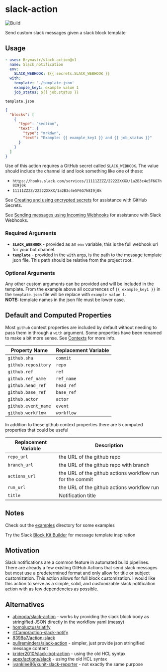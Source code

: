# slack-action

![Build](https://github.com/Brymastr/slack-action/workflows/Build/badge.svg)

Send custom slack messages given a slack block template

## Usage

```yaml
- uses: Brymastr/slack-action@v1
  name: Slack notification
  env:
    SLACK_WEBHOOK: ${{ secrets.SLACK_WEBHOOK }}
  with:
    template: './template.json'
    example_key1: example value 1
    job_status: ${{ job.status }}
```

`template.json`

```json
{
  "blocks": [
    {
      "type": "section",
      "text": {
        "type": "mrkdwn",
        "text": "Example: {{ example_key1 }} and {{ job_status }}"
      }
    }
  ]
}
```

Use of this action requires a GitHub secret called `SLACK_WEBHOOK`. The value should include the channel id and look something like one of these:

- `https://hooks.slack.com/services/11111ZZZZ/22222XXXX/1a2B3c4e5F6G7h8I9j0k`
- `11111ZZZZ/22222XXXX/1a2B3c4e5F6G7h8I9j0k`

See [Creating and using encrypted secrets](https://help.github.com/en/actions/automating-your-workflow-with-github-actions/creating-and-using-encrypted-secrets) for assistance with GitHub Secrets.

See [Sending messages using Incoming Webhooks](https://api.slack.com/messaging/webhooks) for assistance with Slack Webhooks.

### Required Arguments

- **`SLACK_WEBHOOK`** - provided as an `env` variable, this is the full webhook url for your bot channel.
- **`template`** - provided in the `with` args, is the path to the message template json file. This path should be relative from the project root.

### Optional Arguments

Any other custom arguments can be provided and will be included in the template. From the example above all occurrences of `{{ example_key1 }}` in the `template.json` file will be replace with `example value 1`.  
**NOTE:** template names in the json file must be lower case.

## Default and Computed Properties

Most `github` context properties are included by default without needing to pass them in through a `with` argument. Some properties have been renamed to make a bit more sense. See [Contexts](https://help.github.com/en/actions/automating-your-workflow-with-github-actions/contexts-and-expression-syntax-for-github-actions#contexts) for more info.

| Property Name       | Replacement Variable |
| ------------------- |----------------------|
| `github.sha`        | `commit`             |
| `github.repository` | `repo`               |
| `github.ref`        | `ref`                |
| `github.ref_name`   | `ref_name`           |
| `github.head_ref`   | `head_ref`           |
| `github.base_ref`   | `base_ref`           |
| `github.actor`      | `actor`              |
| `github.event_name` | `event`              |
| `github.workflow`   | `workflow`           |

In addition to these github context properties there are 5 computed properties that could be useful

| Replacement Variable | Description                                               |
|----------------------|-----------------------------------------------------------|
| `repo_url`           | the URL of the github repo                                |
| `branch_url`         | the URL of the github repo with branch                    |
| `actions_url`        | the URL of the github actions workflow run for the commit |
| `run_url`            | the URL of the github actions workflow run                |
| `title`              | Notification title                                        |

## Notes

Check out the [examples](examples/) directory for some examples

Try the Slack [Block Kit Builder](https://api.slack.com/tools/block-kit-builder) for message template inspiration

## Motivation

Slack notifications are a common feature in automated build pipelines. There are already a few existing GitHub Actions that send slack messages but most use a predetermined format and only allow for title or subject customization. This action allows for full block customization. I would like this action to serve as a simple, solid, and customizable slack notification action with as few dependencies as possible.

## Alternatives

- [abinoda/slack-action](https://github.com/abinoda/slack-action) - works by providing the slack block body as stringified JSON directly in the workflow yaml (messy)
- [homoluctus/slatify](https://github.com/homoluctus/slatify)
- [rtCamp/action-slack-notify](https://github.com/rtCamp/action-slack-notify)
- [8398a7/action-slack](https://github.com/8398a7/action-slack)
- [pullreminders/slack-action](https://github.com/pullreminders/slack-action) - simpler, just provide json stringified message content
- [krider2010/slack-bot-action](https://github.com/krider2010/slack-bot-action) - using the old HCL syntax
- [apex/actions/slack](https://github.com/apex/actions/tree/master/slack) - using the old HCL syntax
- [ivanklee86/xunit-slack-reporter](https://github.com/ivanklee86/xunit-slack-reporter) - not exactly the same purpose
